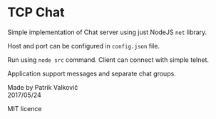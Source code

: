 # TCP Chat

Simple implementation of Chat server using just NodeJS `net` library.

Host and port can be configured in `config.json` file.

Run using `node src` command.
Client can connect with simple telnet.

Application support messages and separate chat groups.

Made by Patrik Valkovič  
2017/05/24

MIT licence
